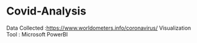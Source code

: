 # Covid-Analysis
Data Collected :https://www.worldometers.info/coronavirus/
Visualization Tool : Microsoft PowerBI
